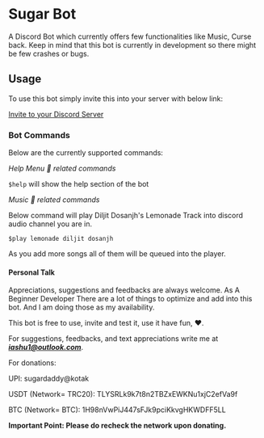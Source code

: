 # **Sugar Bot**
A Discord Bot which currently offers few functionalities like Music, Curse back.
Keep in mind that this bot is currently in development so there might be few crashes
or bugs.

## **Usage**
To use this bot simply invite this into your server with below link:

[Invite to your Discord Server](https://discord.com/oauth2/authorize?client_id=1088057090578321468&scope=bot&permissions=8)

### **Bot Commands**
Below are the currently supported commands:

*Help Menu :scroll: related commands*

`$help` will show the help section of the bot

*Music :musical_note: related commands*

Below command will play Diljit Dosanjh's Lemonade Track 
into discord audio channel you are in.

`$play lemonade diljit dosanjh`

As you add more songs all of them will be queued into the player.


#### **Personal Talk**
Appreciations, suggestions and feedbacks are always welcome.
As A Beginner Developer There are a lot of things to optimize and add into this bot.
And I am doing those as my availability. 

This bot is free to use, invite and test it, use it have fun, :heart:.

For suggestions, feedbacks, and text appreciations write me at ***iashu1@outlook.com***.

For donations:

UPI: sugardaddy@kotak

USDT (Network= TRC20): TLYSRLk9k7t8n2TBZxEWKNu1xjC2efVa9f

BTC (Network= BTC): 1H98nVwPiJ447sFJk9pciKkvgHKWDFF5LL

**Important Point: Please do recheck the network upon donating.**